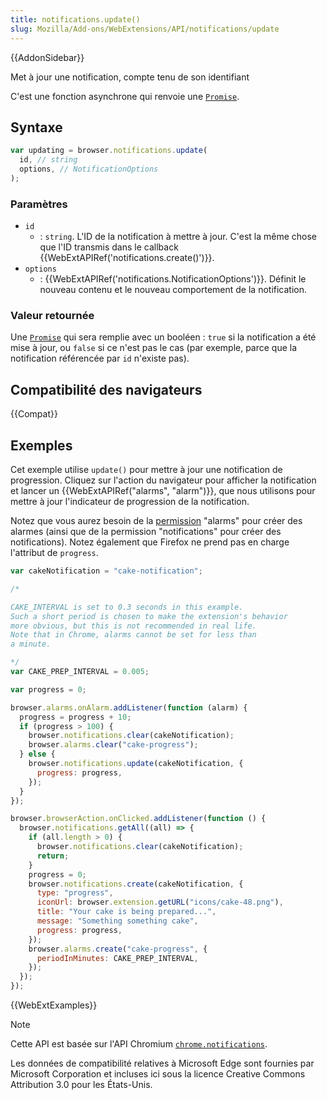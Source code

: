```yaml
---
title: notifications.update()
slug: Mozilla/Add-ons/WebExtensions/API/notifications/update
---
```


{{AddonSidebar}}

Met à jour une notification, compte tenu de son identifiant

C'est une fonction asynchrone qui renvoie une [`Promise`](/fr/docs/Web/JavaScript/Reference/Global_Objects/Promise).

## Syntaxe

```js
var updating = browser.notifications.update(
  id, // string
  options, // NotificationOptions
);
```

### Paramètres

- `id`
  - : `string`. L'ID de la notification à mettre à jour. C'est la même chose que l'ID transmis dans le callback {{WebExtAPIRef('notifications.create()')}}.
- `options`
  - : {{WebExtAPIRef('notifications.NotificationOptions')}}. Définit le nouveau contenu et le nouveau comportement de la notification.

### Valeur retournée

Une [`Promise`](/fr/docs/Web/JavaScript/Reference/Global_Objects/Promise) qui sera remplie avec un booléen : `true` si la notification a été mise à jour, ou `false` si ce n'est pas le cas (par exemple, parce que la notification référencée par `id` n'existe pas).

## Compatibilité des navigateurs

{{Compat}}

## Exemples

Cet exemple utilise `update()` pour mettre à jour une notification de progression. Cliquez sur l'action du navigateur pour afficher la notification et lancer un {{WebExtAPIRef("alarms", "alarm")}}, que nous utilisons pour mettre à jour l'indicateur de progression de la notification.

Notez que vous aurez besoin de la [permission](/fr/docs/Mozilla/Add-ons/WebExtensions/manifest.json/permissions) "alarms" pour créer des alarmes (ainsi que de la permission "notifications" pour créer des notifications). Notez également que Firefox ne prend pas en charge l'attribut de `progress`.

```js
var cakeNotification = "cake-notification";

/*

CAKE_INTERVAL is set to 0.3 seconds in this example.
Such a short period is chosen to make the extension's behavior
more obvious, but this is not recommended in real life.
Note that in Chrome, alarms cannot be set for less than
a minute.

*/
var CAKE_PREP_INTERVAL = 0.005;

var progress = 0;

browser.alarms.onAlarm.addListener(function (alarm) {
  progress = progress + 10;
  if (progress > 100) {
    browser.notifications.clear(cakeNotification);
    browser.alarms.clear("cake-progress");
  } else {
    browser.notifications.update(cakeNotification, {
      progress: progress,
    });
  }
});

browser.browserAction.onClicked.addListener(function () {
  browser.notifications.getAll((all) => {
    if (all.length > 0) {
      browser.notifications.clear(cakeNotification);
      return;
    }
    progress = 0;
    browser.notifications.create(cakeNotification, {
      type: "progress",
      iconUrl: browser.extension.getURL("icons/cake-48.png"),
      title: "Your cake is being prepared...",
      message: "Something something cake",
      progress: progress,
    });
    browser.alarms.create("cake-progress", {
      periodInMinutes: CAKE_PREP_INTERVAL,
    });
  });
});
```

{{WebExtExamples}}

> [!NOTE]
>
> Cette API est basée sur l'API Chromium [`chrome.notifications`](https://developer.chrome.com/docs/extensions/reference/api/notifications).
>
> Les données de compatibilité relatives à Microsoft Edge sont fournies par Microsoft Corporation et incluses ici sous la licence Creative Commons Attribution 3.0 pour les États-Unis.
